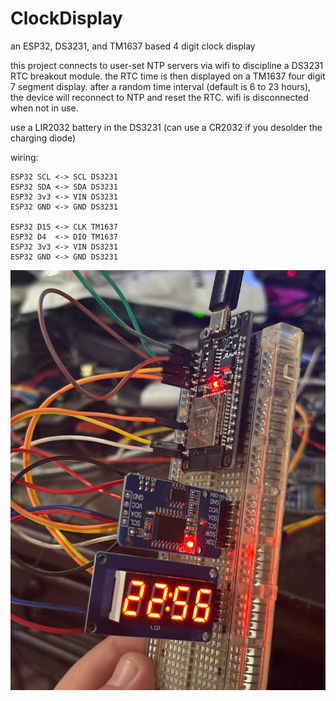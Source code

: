 # ClockDisplay
an ESP32, DS3231, and TM1637 based 4 digit clock display

this project connects to user-set NTP servers via wifi to discipline a DS3231 RTC breakout module.
the RTC time is then displayed on a TM1637 four digit 7 segment display.
after a random time interval (default is 6 to 23 hours), the device will reconnect to NTP and reset the RTC.
wifi is disconnected when not in use.

use a LIR2032 battery in the DS3231 (can use a CR2032 if you desolder the charging diode)

wiring:
```
ESP32 SCL <-> SCL DS3231
ESP32 SDA <-> SDA DS3231
ESP32 3v3 <-> VIN DS3231
ESP32 GND <-> GND DS3231

ESP32 D15 <-> CLK TM1637
ESP32 D4  <-> DIO TM1637
ESP32 3v3 <-> VIN DS3231
ESP32 GND <-> GND DS3231
```
![a cool clock](/clocky.jpg?raw=true "Clock Display")
